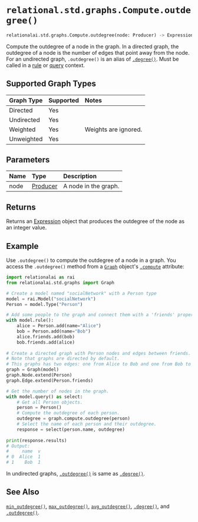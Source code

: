 # `relational.std.graphs.Compute.outdegree()`

```python
relationalai.std.graphs.Compute.outdegree(node: Producer) -> Expression
```

Compute the outdegree of a node in the graph.
In a directed graph, the outdegree of a node is the number of edges that point away from the node.
For an undirected graph, `.outdegree()` is an alias of [`.degree()`](./degree.md).
Must be called in a [rule](../../../Model/rule.md) or [query](../../../Model/query.md) context.

## Supported Graph Types

| Graph Type | Supported | Notes |
| :--- | :--- | :------ |
| Directed | Yes |   |
| Undirected | Yes |   |
| Weighted | Yes | Weights are ignored. |
| Unweighted | Yes |   |

## Parameters

| Name | Type | Description |
| :--- | :--- | :------ |
| node | [Producer](../../../Producer.md) | A node in the graph. |

## Returns

Returns an [Expression](../../../Expression.md) object that produces the outdegree of the node as an integer value.

## Example

Use `.outdegree()` to compute the outdegree of a node in a graph.
You access the `.outdegree()` method from a [`Graph`](../Graph.md) object's
[`.compute`](../Graph/compute.md) attribute:

```python
import relationalai as rai
from relationalai.std.graphs import Graph

# Create a model named "socialNetwork" with a Person type
model = rai.Model("socialNetwork")
Person = model.Type("Person")

# Add some people to the graph and connect them with a 'friends' property.
with model.rule():
    alice = Person.add(name="Alice")
    bob = Person.add(name="Bob")
    alice.friends.add(bob)
    bob.friends.add(alice)
    
# Create a directed graph with Person nodes and edges between friends.
# Note that graphs are directed by default.
# This graphs has two edges: one from Alice to Bob and one from Bob to Alice.
graph = Graph(model)
graph.Node.extend(Person)
graph.Edge.extend(Person.friends)

# Get the number of nodes in the graph.
with model.query() as select:
    # Get all Person objects.
    person = Person()
    # Compute the outdegree of each person.
    outdegree = graph.compute.outdegree(person)
    # Select the name of each person and their outdegree.
    response = select(person.name, outdegree)
    
print(response.results)
# Output:
#     name  v
# 0  Alice  1
# 1    Bob  1
```

In undirected graphs, [`.outdegree()`](./outdegree.md) is same as [`.degree()`](./degree.md).

## See Also

[`min_outdegree()`](./min_outdegree.md),
[`max_outdegree()`](./max_outdegree.md),
[`avg_outdegree()`](./avg_outdegree.md),
[`.degree()`](./degree.md),
and [`.outdegree()`](./outdegree.md).
